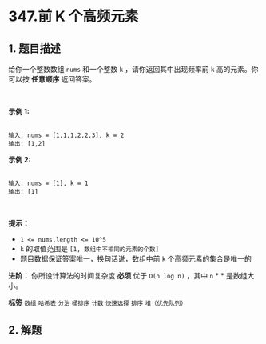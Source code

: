 # 347.前 K 个高频元素

## 1. 题目描述

给你一个整数数组 `nums` 和一个整数 `k` ，请你返回其中出现频率前 `k` 高的元素。你可以按 **任意顺序** 返回答案。

 

 **示例 1:** 

```

输入: nums = [1,1,1,2,2,3], k = 2
输出: [1,2]

```
 **示例 2:** 

```

输入: nums = [1], k = 1
输出: [1]
```
 

 **提示：** 
-  `1 <= nums.length <= 10^5` 
-  `k` 的取值范围是 `[1, 数组中不相同的元素的个数]` 
- 题目数据保证答案唯一，换句话说，数组中前 `k` 个高频元素的集合是唯一的
 

 **进阶：** 你所设计算法的时间复杂度 **必须** 优于 `O(n log n)` ，其中 `n` * * 是数组大小。

 
**标签**
`数组` `哈希表` `分治` `桶排序` `计数` `快速选择` `排序` `堆（优先队列）` 


## 2. 解题

